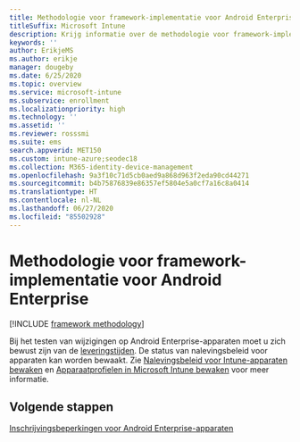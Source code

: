 ```yaml
---
title: Methodologie voor framework-implementatie voor Android Enterprise-apparaten in Intune
titleSuffix: Microsoft Intune
description: Krijg informatie over de methodologie voor framework-implementatie voor Android Enterprise-apparaten in Intune.
keywords: ''
author: ErikjeMS
ms.author: erikje
manager: dougeby
ms.date: 6/25/2020
ms.topic: overview
ms.service: microsoft-intune
ms.subservice: enrollment
ms.localizationpriority: high
ms.technology: ''
ms.assetid: ''
ms.reviewer: rosssmi
ms.suite: ems
search.appverid: MET150
ms.custom: intune-azure;seodec18
ms.collection: M365-identity-device-management
ms.openlocfilehash: 9a3f10c71d5cb0aed9a868d963f2eda90cd44271
ms.sourcegitcommit: b4b75876839e86357ef5804e5a0cf7a16c8a0414
ms.translationtype: HT
ms.contentlocale: nl-NL
ms.lasthandoff: 06/27/2020
ms.locfileid: "85502928"
---
```

# <a name="android-enterprise-framework-deployment-methodology"></a>Methodologie voor framework-implementatie voor Android Enterprise

[!INCLUDE [framework methodology](../includes/framework-deployment-methodology.md)]

Bij het testen van wijzigingen op Android Enterprise-apparaten moet u zich bewust zijn van de [leveringstijden](../configuration/device-profile-troubleshoot.md#how-long-does-it-take-for-devices-to-get-a-policy-profile-or-app-after-they-are-assigned). De status van nalevingsbeleid voor apparaten kan worden bewaakt. Zie [Nalevingsbeleid voor Intune-apparaten bewaken](../protect/compliance-policy-monitor.md) en [Apparaatprofielen in Microsoft Intune bewaken](../configuration/device-profile-monitor.md) voor meer informatie. 

## <a name="next-steps"></a>Volgende stappen

[Inschrijvingsbeperkingen voor Android Enterprise-apparaten](device-enrollment-restrictions.md)